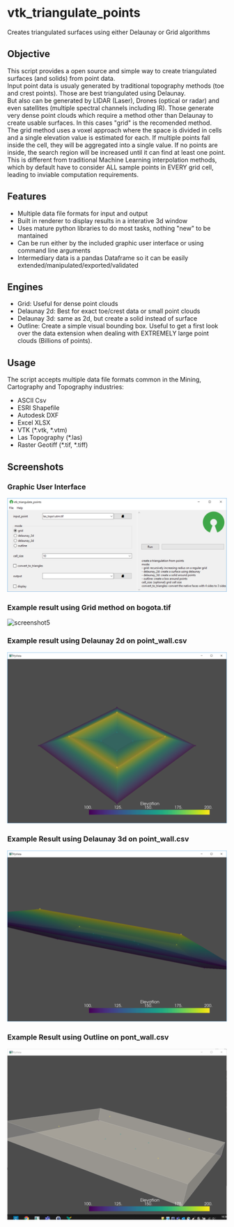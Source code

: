 # vtk_triangulate_points
Creates triangulated surfaces using either Delaunay or Grid algorithms

## Objective
This script provides a open source and simple way to create triangulated surfaces (and solids) from point data.  
Input point data is usualy generated by traditional topography methods (toe and crest points). Those are best triangulated using Delaunay.  
But also can be generated by LIDAR (Laser), Drones (optical or radar) and even satellites (multiple spectral channels including IR). Those generate very dense point clouds which require a method other than Delaunay to create usable surfaces. In this cases "grid" is the recomended method.  
The grid method uses a voxel approach where the space is divided in cells and a single elevation value is estimated for each. If multiple points fall inside the cell, they will be aggregated into a single value. If no points are inside, the search region will be increased until it can find at least one point. This is different from traditional Machine Learning interpolation methods, which by default have to consider ALL sample points in EVERY grid cell, leading to inviable computation requirements.
## Features
 - Multiple data file formats for input and output
 - Built in renderer to display results in a interative 3d window
 - Uses mature python libraries to do most tasks, nothing "new" to be mantained
 - Can be run either by the included graphic user interface or using command line arguments
 - Intermediary data is a pandas Dataframe so it can be easily extended/manipulated/exported/validated

## Engines
 - Grid: Useful for dense point clouds
 - Delaunay 2d: Best for exact toe/crest data or small point clouds
 - Delaunay 3d: same as 2d, but create a solid instead of surface
 - Outline: Create a simple visual bounding box. Useful to get a first look over the data extension when dealing with EXTREMELY large point clouds (Billions of points).

## Usage
The script accepts multiple data file formats common in the Mining, Cartography and Topography industries:
 - ASCII Csv
 - ESRI Shapefile
 - Autodesk DXF
 - Excel XLSX
 - VTK (*.vtk, *.vtm)
 - Las Topography (*.las)
 - Raster Geotiff (*.tif, *.tiff)

## Screenshots
### Graphic User Interface
![screenshot1](https://github.com/pemn/vtk_triangulate_points/raw/main/assets/screenshot1.png)
### Example result using Grid method on bogota.tif
![screenshot5](https://github.com/pemn/vtk_triangulate_points/raw/main/assets/screenshot5.png)
### Example result using Delaunay 2d on point_wall.csv
![screenshot2](https://github.com/pemn/vtk_triangulate_points/raw/main/assets/screenshot2.png)
### Example Result using Delaunay 3d on point_wall.csv
![screenshot3](https://github.com/pemn/vtk_triangulate_points/raw/main/assets/screenshot3.png)
### Example Result using Outline on pont_wall.csv
![screenshot4](https://github.com/pemn/vtk_triangulate_points/raw/main/assets/screenshot4.png)


